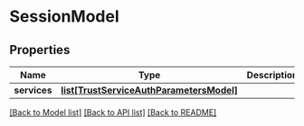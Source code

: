 # SessionModel

## Properties
Name | Type | Description | Notes
------------ | ------------- | ------------- | -------------
**services** | [**list[TrustServiceAuthParametersModel]**](TrustServiceAuthParametersModel.md) |  | [optional] 

[[Back to Model list]](../README.md#documentation-for-models) [[Back to API list]](../README.md#documentation-for-api-endpoints) [[Back to README]](../README.md)

